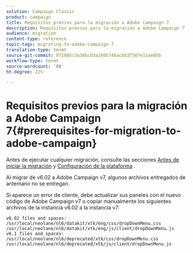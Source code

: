 ```yaml
---
solution: Campaign Classic
product: campaign
title: Requisitos previos para la migración a Adobe Campaign 7
description: Requisitos previos para la migración a Adobe Campaign 7
audience: migration
content-type: reference
topic-tags: migrating-to-adobe-campaign-7
translation-type: tm+mt
source-git-commit: 972885c3a38bcd3a260574bacbb3f507e11ae05b
workflow-type: tm+mt
source-wordcount: '80'
ht-degree: 22%

---
```



# Requisitos previos para la migración a Adobe Campaign 7{#prerequisites-for-migration-to-adobe-campaign}

Antes de ejecutar cualquier migración, consulte las secciones [Antes de iniciar la migración](../../migration/using/before-starting-migration.md) y [Configuración de la plataforma](../../migration/using/configuring-your-platform.md) .

Al migrar de v6.02 a Adobe Campaign v7, algunos archivos entregados de antemano no se entregan.

Si aparece un error de cliente, debe actualizar sus paneles con el nuevo código de Adobe Campaign v7 o copiar manualmente los siguientes archivos de la instancia v6.02 a la instancia v7:

```
v6.02 files and spaces:
/usr/local/neolane/nl6/datakit/xtk/eng/css/dropDownMenu.css
/usr/local/neolane/nl6/datakit/xtk/eng/js/client/dropDownMenu.js
v6.1 files and spaces:
/usr/local/neolane/nl6/deprecated/xtk/css/dropDownMenu.css
/usr/local/neolane/nl6/deprecated/xtk/js/client/dropDownMenu.js  
```
